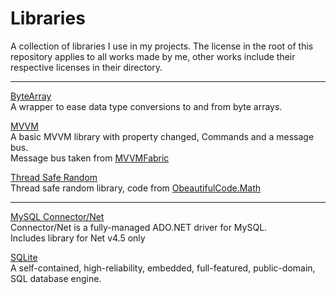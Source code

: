 # Libraries
A collection of libraries I use in my projects.
The license in the root of this repository applies to all works made by me, other works include their respective licenses in their directory.

---
[ByteArray](https://github.com/Solybum/ByteArray)  
A wrapper to ease data type conversions to and from byte arrays.  

[MVVM](https://github.com/Solybum/Libraries/tree/master/MVVM)  
A basic MVVM library with property changed, Commands and a message bus.  
Message bus taken from [MVVMFabric](https://github.com/brentedwards/MvvmFabric/tree/master/MvvmFabric/Messaging)  

[Thread Safe Random](https://github.com/Solybum/Libraries/tree/master/TSRandom)  
Thread safe random library, code from [ObeautifulCode.Math](https://github.com/OBeautifulCode/OBeautifulCode.Math/blob/master/OBeautifulCode.Math/ThreadSafeRandom.cs)

---

[MySQL Connector/Net](https://dev.mysql.com/downloads/connector/net/)  
Connector/Net is a fully-managed ADO.NET driver for MySQL.  
Includes library for Net v4.5 only  

[SQLite](https://www.sqlite.org/)  
A self-contained, high-reliability, embedded, full-featured, public-domain, SQL database engine.  

